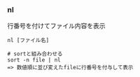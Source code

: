 ### nl
行番号を付けてファイル内容を表示

```
nl [ファイル名]

# sortと組み合わせる
sort -n file | nl
=> 数値順に並び変えたfileに行番号を付与して表示
```

